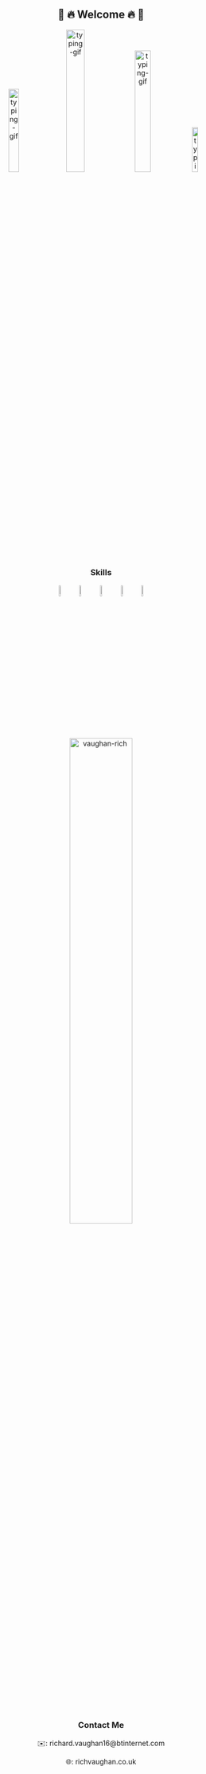 <h2 align="center">🙌 🔥 Welcome 🔥 🙌</h2>

<p align="center">
  <img src="https://1.bp.blogspot.com/-PerenMfIjCM/XpcyoHWXSzI/AAAAAAAAB-g/DuPj_IoSWAMod3pVy4eEya4uxk-KN0UuACLcBGAsYHQ/s320/typing%2Bcat%2Bgif3.gif" width="20.7%"  alt="typing-gif"/>  
  <img src="https://media1.tenor.com/images/969ce2bc098f0354f7124a076f1e6555/tenor.gif?itemid=9994708" width=27.1%" alt="typing-gif"/>
  <img src="https://acegif.com/wp-content/uploads/cat-typing-2.gif" width="25%" alt="typing-gif"/>
  <img src="https://media1.tenor.com/images/0b73b9822898ecf8c2f0a74469c6e337/tenor.gif?itemid=5822667" width="15.25%" alt="typing-gif"/>
</p>

<h3 align="center">Skills</h3>

<p align="center">
  <img src="https://devicons.github.io/devicon/devicon.git/icons/css3/css3-original-wordmark.svg" alt="css3" width="7.5%" height="7.5%"/>
  <img src="https://www.vectorlogo.zone/logos/google_cloud/google_cloud-icon.svg" alt="gcp" width="7.5%" height="7.5%"/>
  <img src="https://devicons.github.io/devicon/devicon.git/icons/html5/html5-original-wordmark.svg" alt="html5" width="7.5%" height="7.5%"/>
  <img src="https://devicons.github.io/devicon/devicon.git/icons/javascript/javascript-original.svg" alt="javascript" width="7.5%" height="7.5%"/> 
  <img src="https://devicons.github.io/devicon/devicon.git/icons/python/python-original.svg" alt="python" width="7.5%" height="7.5%"/>
  <p align="center">
    <img width="50%" src="https://github-readme-stats.vercel.app/api/top-langs/?username=vaughan-rich&layout=compact&hide=html" alt="vaughan-rich"/>
  </p>
</p>

<h3 align="center">Contact Me</h3>

<p align="center">✉️: richard.vaughan16@btinternet.com</p>
<p align="center">🌐: richvaughan.co.uk</p>
